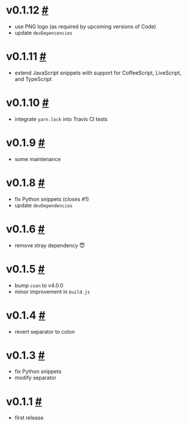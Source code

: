# v0.1.12 [#](https://github.com/idleberg/vscode-emoji-code/releases/tag/0.1.12)

- use PNG logo (as required by upcoming versions of Code)
- update `devDepencencies`

# v0.1.11 [#](https://github.com/idleberg/vscode-emoji-code/releases/tag/0.1.11)

- extend JavaScript snippets with support for CoffeeScript, LiveScript, and TypeScript

# v0.1.10 [#](https://github.com/idleberg/vscode-emoji-code/releases/tag/0.1.10)

- integrate `yarn.lock` into Travis CI tests

# v0.1.9 [#](https://github.com/idleberg/vscode-emoji-code/releases/tag/0.1.9)

- some maintenance

# v0.1.8 [#](https://github.com/idleberg/vscode-emoji-code/releases/tag/0.1.8)

- fix Python snippets (closes #1)
- update `devDependencies`

# v0.1.6 [#](https://github.com/idleberg/vscode-emoji-code/releases/tag/0.1.6)

- remove stray dependency 😇

# v0.1.5 [#](https://github.com/idleberg/vscode-emoji-code/releases/tag/0.1.5)

- bump `cson` to v4.0.0
- minor improvement in `build.js`

# v0.1.4 [#](https://github.com/idleberg/vscode-emoji-code/releases/tag/0.1.4)

- revert separator to colon

# v0.1.3 [#](https://github.com/idleberg/vscode-emoji-code/releases/tag/0.1.3)

- fix Python snippets
- modify separator

# v0.1.1 [#](https://github.com/idleberg/vscode-emoji-code/releases/tag/0.1.1)

- first release

